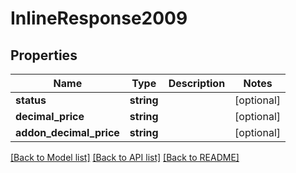 # InlineResponse2009

## Properties
Name | Type | Description | Notes
------------ | ------------- | ------------- | -------------
**status** | **string** |  | [optional] 
**decimal_price** | **string** |  | [optional] 
**addon_decimal_price** | **string** |  | [optional] 

[[Back to Model list]](../README.md#documentation-for-models) [[Back to API list]](../README.md#documentation-for-api-endpoints) [[Back to README]](../README.md)


